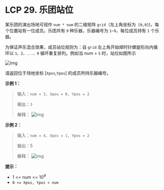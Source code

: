 # LCP 29. 乐团站位

某乐团的演出场地可视作 `num * num` 的二维矩阵 `grid`（左上角坐标为` [0,0]`)，每个位置站有一位成员。乐团共有 `9` 种乐器，乐器编号为 `1~9`，每位成员持有 `1` 个乐器。

为保证声乐混合效果，成员站位规则为：自 `grid` 左上角开始顺时针螺旋形向内循环以 `1，2，...，9` 循环重复排列。例如当 num = `5` 时，站位如图所示

![img](https://pic.leetcode-cn.com/1616125411-WOblWH-image.png)

请返回位于场地坐标 [`Xpos`,`Ypos`] 的成员所持乐器编号。

**示例 1：**

> 输入：`num = 3, Xpos = 0, Ypos = 2`
>
> 输出：`3`
> 
> 解释：
> ![img](https://pic.leetcode-cn.com/1616125437-WUOwsu-image.png)


**示例 2：**

> 输入：`num = 4, Xpos = 1, Ypos = 2`
> 
> 输出：5
>
> 解释：
> ![img](https://pic.leetcode-cn.com/1616125453-IIDpxg-image.png)


**提示：**

- 1 <= num <= 10<sup>9</sup>
- `0 <= Xpos, Ypos < num`
